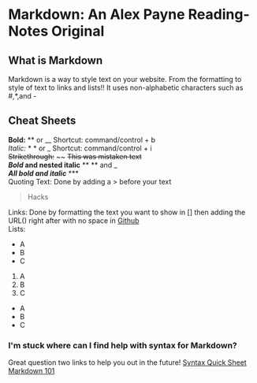 # **Markdown:** An Alex Payne Reading-Notes Original

## **What is Markdown**
Markdown is a way to style text on your website. From the formatting to style of text to links and lists!! It uses non-alphabetic characters such as #,*,and -

## **Cheat Sheets**
**Bold:**	** or __ Shortcut: command/control + b  
*Italic:*	* * or _ Shortcut: command/control + i  
~~Strikethrough:~~	~~ ~~This was mistaken text~~  
**_Bold_ and nested italic**	** ** and _  
***All bold and italic***	***  
Quoting Text: Done by adding a > before your text
>Hacks   

Links: Done by formatting the text you want to show in [] then adding the URL() right after with no space in [Github](github.com)  
Lists: 
- A
- B
- C
1. A
2. B
3. C
+ A
+ B
+ C

### **I'm stuck where can I find help with syntax for Markdown?**
Great question two links to help you out in the future! 
[Syntax Quick Sheet](https://docs.github.com/en/github/writing-on-github/basic-writing-and-formatting-syntax)  
[Markdown 101](https://guides.github.com/features/mastering-markdown/)
